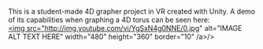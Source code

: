 This is a student-made 4D grapher project in VR created with Unity. A demo of its capabilities when graphing a 4D torus can be seen here: 
<br />
<a href="http://www.youtube.com/watch?feature=player_embedded&v=YgSxN4g0NNE" target="_blank"><img src="http://img.youtube.com/vi/YgSxN4g0NNE/0.jpg" 
alt="IMAGE ALT TEXT HERE" width="480" height="360" border="10" /a>/>

